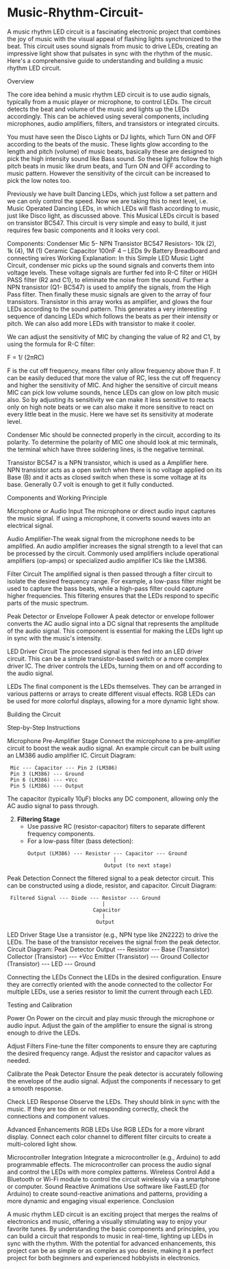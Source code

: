 # Music-Rhythm-Circuit-
A music rhythm LED circuit is a fascinating electronic project that combines the joy of music with the visual appeal of flashing lights synchronized to the beat. This circuit uses sound signals from music to drive LEDs, creating an impressive light show that pulsates in sync with the rhythm of the music. Here's a comprehensive guide to understanding and building a music rhythm LED circuit.

Overview

The core idea behind a music rhythm LED circuit is to use audio signals, typically from a music player or microphone, to control LEDs. The circuit detects the beat and volume of the music and lights up the LEDs accordingly. This can be achieved using several components, including microphones, audio amplifiers, filters, and transistors or integrated circuits.

You must have seen the Disco Lights or DJ lights, which Turn ON and OFF according to the beats of the music. These lights glow according to the length and pitch (volume) of music beats, basically these are designed to pick the high intensity sound like Bass sound. So these lights follow the high pitch beats in music like drum beats, and Turn ON and OFF according to music pattern. However the sensitivity of the circuit can be increased to pick the low notes too.

Previously we have built Dancing LEDs, which just follow a set pattern and we can only control the speed. Now we are taking this to next level, i.e. Music Operated Dancing LEDs, in which LEDs will flash according to music, just like Disco light, as discussed above. This Musical LEDs circuit is based on transistor BC547. This circuit is very simple and easy to build, it just requires few basic components and it looks very cool.

Components:
Condenser Mic
5- NPN Transistor BC547
Resistors- 10k (2), 1k (4), 1M (1)
Ceramic Capacitor 100nF
4 – LEDs
9v Battery
Breadboard and connecting wires
Working Explanation:
In this Simple LED Music Light Circuit, condenser mic picks up the sound signals and converts them into voltage levels. These voltage signals are further fed into R-C filter or HIGH PASS filter (R2 and C1), to eliminate the noise from the sound. Further a NPN transistor (Q1- BC547) is used to amplify the signals, from the High Pass filter. Then finally these music signals are given to the array of four transistors. Transistor in this array works as amplifier, and glows the four LEDs according to the sound pattern. This generates a very interesting sequence of dancing LEDs which follows the beats as per their intensity or pitch. We can also add more LEDs with transistor to make it cooler.

We can adjust the sensitivity of MIC by changing the value of R2 and C1, by using the formula for R-C filter:

 F = 1/ (2πRC)

F is the cut off frequency, means filter only allow frequency above than F. It can be easily deduced that more the value of RC, less the cut off frequency and higher the sensitivity of MIC. And higher the sensitive of circuit means MIC can pick low volume sounds, hence LEDs can glow on low pitch music also. So by adjusting its sensitivity we can make it less sensitive to reacts only on high note beats or we can also make it more sensitive to react on every little beat in the music. Here we have set its sensitivity at moderate level.

Condenser Mic should be connected properly in the circuit, according to its polarity. To determine the polarity of MIC one should look at mic terminals, the terminal which have three soldering lines, is the negative terminal.

Transistor BC547 is a NPN transistor, which is used as a Amplifier here. NPN transistor acts as a open switch when there is no voltage applied on its Base (B) and it acts as closed switch when these is some voltage at its base. Generally 0.7 volt is enough to get it fully conducted. 



Components and Working Principle

Microphone or Audio Input
The microphone or direct audio input captures the music signal. If using a microphone, it converts sound waves into an electrical signal.

Audio Amplifier-The weak signal from the microphone needs to be amplified. An audio amplifier increases the signal strength to a level that can be processed by the circuit. Commonly used amplifiers include operational amplifiers (op-amps) or specialized audio amplifier ICs like the LM386.

Filter Circuit
The amplified signal is then passed through a filter circuit to isolate the desired frequency range. For example, a low-pass filter might be used to capture the bass beats, while a high-pass filter could capture higher frequencies. This filtering ensures that the LEDs respond to specific parts of the music spectrum.

Peak Detector or Envelope Follower
A peak detector or envelope follower converts the AC audio signal into a DC signal that represents the amplitude of the audio signal. This component is essential for making the LEDs light up in sync with the music's intensity.

LED Driver Circuit
The processed signal is then fed into an LED driver circuit. This can be a simple transistor-based switch or a more complex driver IC. The driver controls the LEDs, turning them on and off according to the audio signal.

LEDs
The final component is the LEDs themselves. They can be arranged in various patterns or arrays to create different visual effects. RGB LEDs can be used for more colorful displays, allowing for a more dynamic light show.

Building the Circuit

Step-by-Step Instructions

Microphone Pre-Amplifier Stage
Connect the microphone to a pre-amplifier circuit to boost the weak audio signal. An example circuit can be built using an LM386 audio amplifier IC.
Circuit Diagram:

     Mic --- Capacitor --- Pin 2 (LM386)
     Pin 3 (LM386) --- Ground
     Pin 6 (LM386) --- +Vcc
     Pin 5 (LM386) --- Output

The capacitor (typically 10µF) blocks any DC component, allowing only the AC audio signal to pass through.

2. **Filtering Stage**
   - Use passive RC (resistor-capacitor) filters to separate different frequency components.
   - For a low-pass filter (bass detection):
     ```
     Output (LM386) --- Resistor --- Capacitor --- Ground
                                 |   
                              Output (to next stage)

Peak Detection
Connect the filtered signal to a peak detector circuit. This can be constructed using a diode, resistor, and capacitor.
Circuit Diagram:

     Filtered Signal --- Diode --- Resistor --- Ground
                                   |
                                Capacitor
                                   |
                                 Output

LED Driver Stage
Use a transistor (e.g., NPN type like 2N2222) to drive the LEDs. The base of the transistor receives the signal from the peak detector.
Circuit Diagram:
     Peak Detector Output --- Resistor --- Base (Transistor)
     Collector (Transistor) --- +Vcc
     Emitter (Transistor) --- Ground
     Collector (Transistor) --- LED --- Ground
 
Connecting the LEDs
Connect the LEDs in the desired configuration. Ensure they are correctly oriented with the anode connected to the collector For multiple LEDs, use a series resistor to limit the current through each LED.

Testing and Calibration

Power On
Power on the circuit and play music through the microphone or audio input.
Adjust the gain of the amplifier to ensure the signal is strong enough to drive the LEDs.

Adjust Filters
Fine-tune the filter components to ensure they are capturing the desired frequency range. Adjust the resistor and capacitor values as needed.

Calibrate the Peak Detector
Ensure the peak detector is accurately following the envelope of the audio signal. Adjust the components if necessary to get a smooth response.

Check LED Response
Observe the LEDs. They should blink in sync with the music. If they are too dim or not responding correctly, check the connections and component values.

Advanced Enhancements
RGB LEDs
Use RGB LEDs for a more vibrant display. Connect each color channel to different filter circuits to create a multi-colored light show.

Microcontroller Integration
Integrate a microcontroller (e.g., Arduino) to add programmable effects. The microcontroller can process the audio signal and control the LEDs with more complex patterns.
Wireless Control
Add a Bluetooth or Wi-Fi module to control the circuit wirelessly via a smartphone or computer.
Sound Reactive Animations
Use software like FastLED (for Arduino) to create sound-reactive animations and patterns, providing a more dynamic and engaging visual experience.
Conclusion

A music rhythm LED circuit is an exciting project that merges the realms of electronics and music, offering a visually stimulating way to enjoy your favorite tunes. By understanding the basic components and principles, you can build a circuit that responds to music in real-time, lighting up LEDs in sync with the rhythm. With the potential for advanced enhancements, this project can be as simple or as complex as you desire, making it a perfect project for both beginners and experienced hobbyists in electronics.
